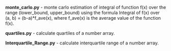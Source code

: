 **monte_carlo.py** - monte carlo estimation of integral of function f(x) over the range (lower_bound, upper_bound) using the formula Integral of f(x) over (a, b) = (b-a)*f_ave(x), where f_ave(x) is the average value of the function f(x).

**quartiles.py** - calculate quartiles of a number array.

**Interquartile_Range.py** - calculate interquartile range of a number array.
